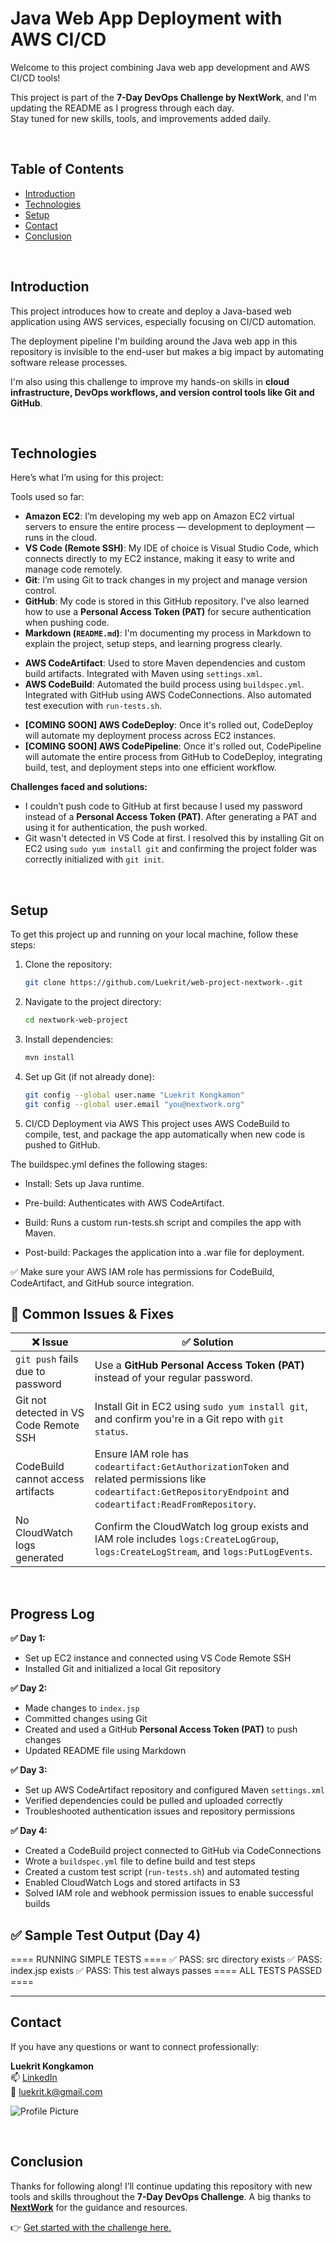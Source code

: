 # Java Web App Deployment with AWS CI/CD

Welcome to this project combining Java web app development and AWS CI/CD tools!

This project is part of the **7-Day DevOps Challenge by NextWork**, and I'm updating the README as I progress through each day.  
Stay tuned for new skills, tools, and improvements added daily.

<br>

## Table of Contents
- [Introduction](#introduction)
- [Technologies](#technologies)
- [Setup](#setup)
- [Contact](#contact)
- [Conclusion](#conclusion)

<br>

## Introduction
This project introduces how to create and deploy a Java-based web application using AWS services, especially focusing on CI/CD automation.

The deployment pipeline I'm building around the Java web app in this repository is invisible to the end-user but makes a big impact by automating software release processes.

I'm also using this challenge to improve my hands-on skills in **cloud infrastructure, DevOps workflows, and version control tools like Git and GitHub**.

<br>

## Technologies
Here’s what I’m using for this project:

Tools used so far:
- **Amazon EC2**: I’m developing my web app on Amazon EC2 virtual servers to ensure the entire process — development to deployment — runs in the cloud.
- **VS Code (Remote SSH)**: My IDE of choice is Visual Studio Code, which connects directly to my EC2 instance, making it easy to write and manage code remotely.
- **Git**: I’m using Git to track changes in my project and manage version control.
- **GitHub**: My code is stored in this GitHub repository. I've also learned how to use a **Personal Access Token (PAT)** for secure authentication when pushing code.
- **Markdown (`README.md`)**: I'm documenting my process in Markdown to explain the project, setup steps, and learning progress clearly.
+ **AWS CodeArtifact**: Used to store Maven dependencies and custom build artifacts. Integrated with Maven using `settings.xml`.
+ **AWS CodeBuild**: Automated the build process using `buildspec.yml`. Integrated with GitHub using AWS CodeConnections. Also automated test execution with `run-tests.sh`.
- **[COMING SOON] AWS CodeDeploy**: Once it's rolled out, CodeDeploy will automate my deployment process across EC2 instances.
- **[COMING SOON] AWS CodePipeline**: Once it's rolled out, CodePipeline will automate the entire process from GitHub to CodeDeploy, integrating build, test, and deployment steps into one efficient workflow.

**Challenges faced and solutions:**
- I couldn’t push code to GitHub at first because I used my password instead of a **Personal Access Token (PAT)**. After generating a PAT and using it for authentication, the push worked.
- Git wasn't detected in VS Code at first. I resolved this by installing Git on EC2 using `sudo yum install git` and confirming the project folder was correctly initialized with `git init`.

<br>

## Setup
To get this project up and running on your local machine, follow these steps:

1. Clone the repository:
    ```bash
    git clone https://github.com/Luekrit/web-project-nextwork-.git
    ```
2. Navigate to the project directory:
    ```bash
    cd nextwork-web-project
    ```
3. Install dependencies:
    ```bash
    mvn install
    ```
4. Set up Git (if not already done):
    ```bash
    git config --global user.name "Luekrit Kongkamon"
    git config --global user.email "you@nextwork.org"
    ```
5. CI/CD Deployment via AWS
This project uses AWS CodeBuild to compile, test, and package the app automatically when new code is pushed to GitHub.

The buildspec.yml defines the following stages:

- Install: Sets up Java runtime.

- Pre-build: Authenticates with AWS CodeArtifact.

- Build: Runs a custom run-tests.sh script and compiles the app with Maven.

- Post-build: Packages the application into a .war file for deployment.

✅ Make sure your AWS IAM role has permissions for CodeBuild, CodeArtifact, and GitHub source integration.

## 🐛 Common Issues & Fixes

| ❌ Issue | ✅ Solution |
|---------|-------------|
| `git push` fails due to password | Use a **GitHub Personal Access Token (PAT)** instead of your regular password. |
| Git not detected in VS Code Remote SSH | Install Git in EC2 using `sudo yum install git`, and confirm you're in a Git repo with `git status`. |
| CodeBuild cannot access artifacts | Ensure IAM role has `codeartifact:GetAuthorizationToken` and related permissions like `codeartifact:GetRepositoryEndpoint` and `codeartifact:ReadFromRepository`. |
| No CloudWatch logs generated | Confirm the CloudWatch log group exists and IAM role includes `logs:CreateLogGroup`, `logs:CreateLogStream`, and `logs:PutLogEvents`. |


<br>

## Progress Log

**✅ Day 1:**
- Set up EC2 instance and connected using VS Code Remote SSH
- Installed Git and initialized a local Git repository

**✅ Day 2:**
- Made changes to `index.jsp`
- Committed changes using Git
- Created and used a GitHub **Personal Access Token (PAT)** to push changes
- Updated README file using Markdown

**✅ Day 3:**
- Set up AWS CodeArtifact repository and configured Maven `settings.xml`
- Verified dependencies could be pulled and uploaded correctly
- Troubleshooted authentication issues and repository permissions

**✅ Day 4:**
- Created a CodeBuild project connected to GitHub via CodeConnections
- Wrote a `buildspec.yml` file to define build and test steps
- Created a custom test script (`run-tests.sh`) and automated testing
- Enabled CloudWatch Logs and stored artifacts in S3
- Solved IAM role and webhook permission issues to enable successful builds
## ✅ Sample Test Output (Day 4)
==== RUNNING SIMPLE TESTS ====
✅ PASS: src directory exists
✅ PASS: index.jsp exists
✅ PASS: This test always passes
==== ALL TESTS PASSED ====

---

## Contact
If you have any questions or want to connect professionally:

**Luekrit Kongkamon**  
📫 [LinkedIn](https://www.linkedin.com/in/luekrit-kongkamon/)  
📧 [luekrit.k@gmail.com](mailto:luekrit.k@gmail.com)

![Profile Picture](https://avatars.githubusercontent.com/u/203988479?v=4)

<br>

## Conclusion

Thanks for following along! I’ll continue updating this repository with new tools and skills throughout the **7-Day DevOps Challenge**. A big thanks to **[NextWork](https://learn.nextwork.org/app)** for the guidance and resources.

👉 [Get started with the challenge here.](https://learn.nextwork.org/projects/aws-devops-vscode?track=high)

